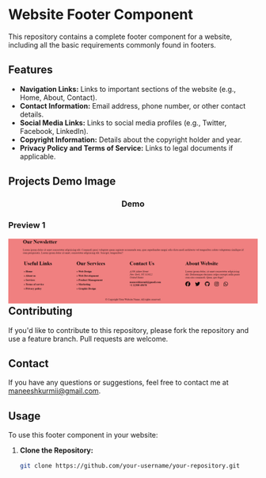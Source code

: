 # Website Footer Component

This repository contains a complete footer component for a website, including all the basic requirements commonly found in footers.

## Features

- **Navigation Links:** Links to important sections of the website (e.g., Home, About, Contact).
- **Contact Information:** Email address, phone number, or other contact details.
- **Social Media Links:** Links to social media profiles (e.g., Twitter, Facebook, LinkedIn).
- **Copyright Information:** Details about the copyright holder and year.
- **Privacy Policy and Terms of Service:** Links to legal documents if applicable.

## Projects Demo Image
<h3 align="center">Demo</h3>
<h3 align="left">Preview 1</h3>
<img align="right" src=".demo-images/footer-only-demo-image.png" alt="Page Demo">


## Contributing
If you'd like to contribute to this repository, please fork the repository and use a feature branch. Pull requests are welcome.

## Contact
If you have any questions or suggestions, feel free to contact me at maneeshkurmii@gmail.com.

## Usage

To use this footer component in your website:

1. **Clone the Repository:**
   ```bash
   git clone https://github.com/your-username/your-repository.git
